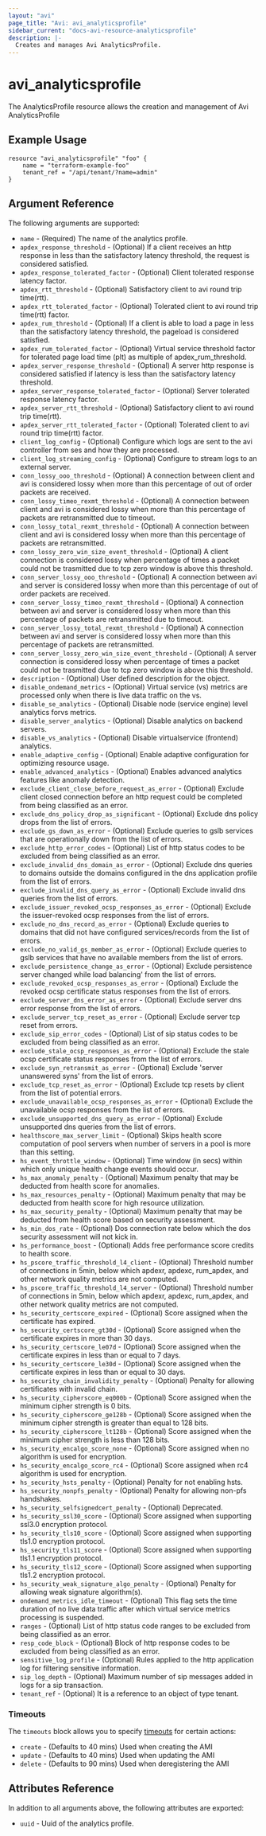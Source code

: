 ```yaml
---
layout: "avi"
page_title: "Avi: avi_analyticsprofile"
sidebar_current: "docs-avi-resource-analyticsprofile"
description: |-
  Creates and manages Avi AnalyticsProfile.
---
```


# avi_analyticsprofile

The AnalyticsProfile resource allows the creation and management of Avi AnalyticsProfile

## Example Usage

```hcl
resource "avi_analyticsprofile" "foo" {
    name = "terraform-example-foo"
    tenant_ref = "/api/tenant/?name=admin"
}
```

## Argument Reference

The following arguments are supported:

* `name` - (Required) The name of the analytics profile.
* `apdex_response_threshold` - (Optional) If a client receives an http response in less than the satisfactory latency threshold, the request is considered satisfied.
* `apdex_response_tolerated_factor` - (Optional) Client tolerated response latency factor.
* `apdex_rtt_threshold` - (Optional) Satisfactory client to avi round trip time(rtt).
* `apdex_rtt_tolerated_factor` - (Optional) Tolerated client to avi round trip time(rtt) factor.
* `apdex_rum_threshold` - (Optional) If a client is able to load a page in less than the satisfactory latency threshold, the pageload is considered satisfied.
* `apdex_rum_tolerated_factor` - (Optional) Virtual service threshold factor for tolerated page load time (plt) as multiple of apdex_rum_threshold.
* `apdex_server_response_threshold` - (Optional) A server http response is considered satisfied if latency is less than the satisfactory latency threshold.
* `apdex_server_response_tolerated_factor` - (Optional) Server tolerated response latency factor.
* `apdex_server_rtt_threshold` - (Optional) Satisfactory client to avi round trip time(rtt).
* `apdex_server_rtt_tolerated_factor` - (Optional) Tolerated client to avi round trip time(rtt) factor.
* `client_log_config` - (Optional) Configure which logs are sent to the avi controller from ses and how they are processed.
* `client_log_streaming_config` - (Optional) Configure to stream logs to an external server.
* `conn_lossy_ooo_threshold` - (Optional) A connection between client and avi is considered lossy when more than this percentage of out of order packets are received.
* `conn_lossy_timeo_rexmt_threshold` - (Optional) A connection between client and avi is considered lossy when more than this percentage of packets are retransmitted due to timeout.
* `conn_lossy_total_rexmt_threshold` - (Optional) A connection between client and avi is considered lossy when more than this percentage of packets are retransmitted.
* `conn_lossy_zero_win_size_event_threshold` - (Optional) A client connection is considered lossy when percentage of times a packet could not be trasmitted due to tcp zero window is above this threshold.
* `conn_server_lossy_ooo_threshold` - (Optional) A connection between avi and server is considered lossy when more than this percentage of out of order packets are received.
* `conn_server_lossy_timeo_rexmt_threshold` - (Optional) A connection between avi and server is considered lossy when more than this percentage of packets are retransmitted due to timeout.
* `conn_server_lossy_total_rexmt_threshold` - (Optional) A connection between avi and server is considered lossy when more than this percentage of packets are retransmitted.
* `conn_server_lossy_zero_win_size_event_threshold` - (Optional) A server connection is considered lossy when percentage of times a packet could not be trasmitted due to tcp zero window is above this threshold.
* `description` - (Optional) User defined description for the object.
* `disable_ondemand_metrics` - (Optional) Virtual service (vs) metrics are processed only when there is live data traffic on the vs.
* `disable_se_analytics` - (Optional) Disable node (service engine) level analytics forvs metrics.
* `disable_server_analytics` - (Optional) Disable analytics on backend servers.
* `disable_vs_analytics` - (Optional) Disable virtualservice (frontend) analytics.
* `enable_adaptive_config` - (Optional) Enable adaptive configuration for optimizing resource usage.
* `enable_advanced_analytics` - (Optional) Enables advanced analytics features like anomaly detection.
* `exclude_client_close_before_request_as_error` - (Optional) Exclude client closed connection before an http request could be completed from being classified as an error.
* `exclude_dns_policy_drop_as_significant` - (Optional) Exclude dns policy drops from the list of errors.
* `exclude_gs_down_as_error` - (Optional) Exclude queries to gslb services that are operationally down from the list of errors.
* `exclude_http_error_codes` - (Optional) List of http status codes to be excluded from being classified as an error.
* `exclude_invalid_dns_domain_as_error` - (Optional) Exclude dns queries to domains outside the domains configured in the dns application profile from the list of errors.
* `exclude_invalid_dns_query_as_error` - (Optional) Exclude invalid dns queries from the list of errors.
* `exclude_issuer_revoked_ocsp_responses_as_error` - (Optional) Exclude the issuer-revoked ocsp responses from the list of errors.
* `exclude_no_dns_record_as_error` - (Optional) Exclude queries to domains that did not have configured services/records from the list of errors.
* `exclude_no_valid_gs_member_as_error` - (Optional) Exclude queries to gslb services that have no available members from the list of errors.
* `exclude_persistence_change_as_error` - (Optional) Exclude persistence server changed while load balancing' from the list of errors.
* `exclude_revoked_ocsp_responses_as_error` - (Optional) Exclude the revoked ocsp certificate status responses from the list of errors.
* `exclude_server_dns_error_as_error` - (Optional) Exclude server dns error response from the list of errors.
* `exclude_server_tcp_reset_as_error` - (Optional) Exclude server tcp reset from errors.
* `exclude_sip_error_codes` - (Optional) List of sip status codes to be excluded from being classified as an error.
* `exclude_stale_ocsp_responses_as_error` - (Optional) Exclude the stale ocsp certificate status responses from the list of errors.
* `exclude_syn_retransmit_as_error` - (Optional) Exclude 'server unanswered syns' from the list of errors.
* `exclude_tcp_reset_as_error` - (Optional) Exclude tcp resets by client from the list of potential errors.
* `exclude_unavailable_ocsp_responses_as_error` - (Optional) Exclude the unavailable ocsp responses from the list of errors.
* `exclude_unsupported_dns_query_as_error` - (Optional) Exclude unsupported dns queries from the list of errors.
* `healthscore_max_server_limit` - (Optional) Skips health score computation of pool servers when number of servers in a pool is more than this setting.
* `hs_event_throttle_window` - (Optional) Time window (in secs) within which only unique health change events should occur.
* `hs_max_anomaly_penalty` - (Optional) Maximum penalty that may be deducted from health score for anomalies.
* `hs_max_resources_penalty` - (Optional) Maximum penalty that may be deducted from health score for high resource utilization.
* `hs_max_security_penalty` - (Optional) Maximum penalty that may be deducted from health score based on security assessment.
* `hs_min_dos_rate` - (Optional) Dos connection rate below which the dos security assessment will not kick in.
* `hs_performance_boost` - (Optional) Adds free performance score credits to health score.
* `hs_pscore_traffic_threshold_l4_client` - (Optional) Threshold number of connections in 5min, below which apdexr, apdexc, rum_apdex, and other network quality metrics are not computed.
* `hs_pscore_traffic_threshold_l4_server` - (Optional) Threshold number of connections in 5min, below which apdexr, apdexc, rum_apdex, and other network quality metrics are not computed.
* `hs_security_certscore_expired` - (Optional) Score assigned when the certificate has expired.
* `hs_security_certscore_gt30d` - (Optional) Score assigned when the certificate expires in more than 30 days.
* `hs_security_certscore_le07d` - (Optional) Score assigned when the certificate expires in less than or equal to 7 days.
* `hs_security_certscore_le30d` - (Optional) Score assigned when the certificate expires in less than or equal to 30 days.
* `hs_security_chain_invalidity_penalty` - (Optional) Penalty for allowing certificates with invalid chain.
* `hs_security_cipherscore_eq000b` - (Optional) Score assigned when the minimum cipher strength is 0 bits.
* `hs_security_cipherscore_ge128b` - (Optional) Score assigned when the minimum cipher strength is greater than equal to 128 bits.
* `hs_security_cipherscore_lt128b` - (Optional) Score assigned when the minimum cipher strength is less than 128 bits.
* `hs_security_encalgo_score_none` - (Optional) Score assigned when no algorithm is used for encryption.
* `hs_security_encalgo_score_rc4` - (Optional) Score assigned when rc4 algorithm is used for encryption.
* `hs_security_hsts_penalty` - (Optional) Penalty for not enabling hsts.
* `hs_security_nonpfs_penalty` - (Optional) Penalty for allowing non-pfs handshakes.
* `hs_security_selfsignedcert_penalty` - (Optional) Deprecated.
* `hs_security_ssl30_score` - (Optional) Score assigned when supporting ssl3.0 encryption protocol.
* `hs_security_tls10_score` - (Optional) Score assigned when supporting tls1.0 encryption protocol.
* `hs_security_tls11_score` - (Optional) Score assigned when supporting tls1.1 encryption protocol.
* `hs_security_tls12_score` - (Optional) Score assigned when supporting tls1.2 encryption protocol.
* `hs_security_weak_signature_algo_penalty` - (Optional) Penalty for allowing weak signature algorithm(s).
* `ondemand_metrics_idle_timeout` - (Optional) This flag sets the time duration of no live data traffic after which virtual service metrics processing is suspended.
* `ranges` - (Optional) List of http status code ranges to be excluded from being classified as an error.
* `resp_code_block` - (Optional) Block of http response codes to be excluded from being classified as an error.
* `sensitive_log_profile` - (Optional) Rules applied to the http application log for filtering sensitive information.
* `sip_log_depth` - (Optional) Maximum number of sip messages added in logs for a sip transaction.
* `tenant_ref` - (Optional) It is a reference to an object of type tenant.


### Timeouts

The `timeouts` block allows you to specify [timeouts](https://www.terraform.io/docs/configuration/resources.html#timeouts) for certain actions:

* `create` - (Defaults to 40 mins) Used when creating the AMI
* `update` - (Defaults to 40 mins) Used when updating the AMI
* `delete` - (Defaults to 90 mins) Used when deregistering the AMI

## Attributes Reference

In addition to all arguments above, the following attributes are exported:

* `uuid` -  Uuid of the analytics profile.

